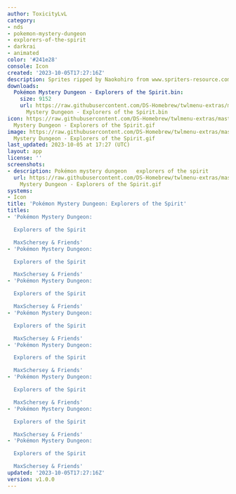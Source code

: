 ```yaml
---
author: ToxicityLvL
category:
- nds
- pokemon-mystery-dungeon
- explorers-of-the-spirit
- darkrai
- animated
color: '#241e28'
console: Icon
created: '2023-10-05T17:27:16Z'
description: Sprites ripped by Naokohiro from www.spriters-resource.com
downloads:
  Pokémon Mystery Dungeon - Explorers of the Spirit.bin:
    size: 9152
    url: https://raw.githubusercontent.com/DS-Homebrew/twlmenu-extras/master/_nds/TWiLightMenu/icons/Pokémon
      Mystery Dungeon - Explorers of the Spirit.bin
icon: https://raw.githubusercontent.com/DS-Homebrew/twlmenu-extras/master/_nds/TWiLightMenu/icons/gif/Pokémon
  Mystery Dungeon - Explorers of the Spirit.gif
image: https://raw.githubusercontent.com/DS-Homebrew/twlmenu-extras/master/_nds/TWiLightMenu/icons/gif/Pokémon
  Mystery Dungeon - Explorers of the Spirit.gif
last_updated: 2023-10-05 at 17:27 (UTC)
layout: app
license: ''
screenshots:
- description: Pokémon mystery dungeon   explorers of the spirit
  url: https://raw.githubusercontent.com/DS-Homebrew/twlmenu-extras/master/_nds/TWiLightMenu/icons/gif/Pokémon
    Mystery Dungeon - Explorers of the Spirit.gif
systems:
- Icon
title: 'Pokémon Mystery Dungeon: Explorers of the Spirit'
titles:
- 'Pokémon Mystery Dungeon:

  Explorers of the Spirit

  MaxSchersey & Friends'
- 'Pokémon Mystery Dungeon:

  Explorers of the Spirit

  MaxSchersey & Friends'
- 'Pokémon Mystery Dungeon:

  Explorers of the Spirit

  MaxSchersey & Friends'
- 'Pokémon Mystery Dungeon:

  Explorers of the Spirit

  MaxSchersey & Friends'
- 'Pokémon Mystery Dungeon:

  Explorers of the Spirit

  MaxSchersey & Friends'
- 'Pokémon Mystery Dungeon:

  Explorers of the Spirit

  MaxSchersey & Friends'
- 'Pokémon Mystery Dungeon:

  Explorers of the Spirit

  MaxSchersey & Friends'
- 'Pokémon Mystery Dungeon:

  Explorers of the Spirit

  MaxSchersey & Friends'
updated: '2023-10-05T17:27:16Z'
version: v1.0.0
---
```

